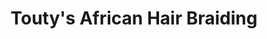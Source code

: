 ---
title: "Touty's African Hair Braiding"
url: /knoxville/toutys-african-hair-braiding/
shop: hairdresser
---